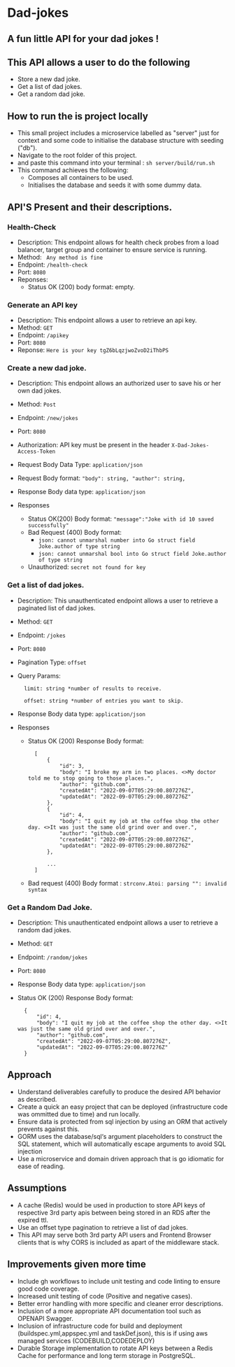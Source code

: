 # Dad-jokes

## A fun little API for your dad jokes !

## This API allows a user to do the following

- Store a new dad joke.
- Get a list of dad jokes.
- Get a random dad joke.

## How to run the is project locally 

- This small project includes a microservice labelled as "server" just for context and 
    some code to initialise the database structure with seeding ("db").
- Navigate to the root folder of this project.
- and paste this command into your terminal : ```sh server/build/run.sh```
- This command achieves the following:
    - Composes all containers to be used.
    - Initialises the database and seeds it with some dummy data.

## API'S Present and their descriptions.

### Health-Check

- Description: This endpoint allows for health check probes from a load balancer, target group and container to ensure service is running.
- Method: `` Any method is fine``
- Endpoint: ``/health-check``
- Port: ``8080``
- Reponses:
    - Status OK (200) body format: empty.

### Generate an API key

- Description: This endpoint allows a user to retrieve an api key.
- Method: ``GET``
- Endpoint: ``/apikey``
- Port: ``8080``
- Reponse: ``Here is your key tgZ6bLqzjwoZvoD2iThbPS``

### Create a new dad joke.

- Description: This endpoint allows an authorized user to save his or her own dad jokes.
- Method: ``Post``
- Endpoint: ``/new/jokes``
- Port: ``8080``
- Authorization:   API key must be present in the header                                     ``X-Dad-Jokes-Access-Token``

- Request Body Data Type: ``application/json``
- Request Body format: 
    ``
        "body": string,
        "author": string,
    ``

- Response Body data type: ``application/json``
- Responses
    - Status OK(200) Body format: ``"message":"Joke with id 10 saved successfully"``
    - Bad Request (400) Body format: 
        - `` json: cannot unmarshal number into Go struct field Joke.author of type string ``
        - `` json: cannot unmarshal bool into Go struct field Joke.author of type string ``
    - Unauthorized: `` secret not found for key ``

### Get a list of dad jokes.
- Description: This unauthenticated endpoint allows a user to retrieve a paginated list 
            of dad jokes.
- Method: ``GET``
- Endpoint: ``/jokes``
- Port: ``8080``
- Pagination Type: ``offset``
- Query Params: 


        limit: string *number of results to receive.

        offset: string *number of entries you want to skip.


- Response Body data type: ``application/json``
- Responses
    - Status OK (200) Response Body format: 


            [
                {
                    "id": 3,
                    "body": "I broke my arm in two places. <>My doctor told me to stop going to those places.",
                    "author": "github.com",
                    "createdAt": "2022-09-07T05:29:00.807276Z",
                    "updatedAt": "2022-09-07T05:29:00.807276Z"
                },
                {
                    "id": 4,
                    "body": "I quit my job at the coffee shop the other day. <>It was just the same old grind over and over.",
                    "author": "github.com",
                    "createdAt": "2022-09-07T05:29:00.807276Z",
                    "updatedAt": "2022-09-07T05:29:00.807276Z"
                },

                ...
            ]
    - Bad request (400) Body format : ``strconv.Atoi: parsing "": invalid syntax``


### Get a Random Dad Joke.

- Description: This unauthenticated endpoint allows a user to retrieve a random dad jokes.
- Method: ``GET``
- Endpoint: ``/random/jokes``
- Port: ``8080``
- Response Body data type: ``application/json``
- Status OK (200) Response Body format: 

        {
            "id": 4,
            "body": "I quit my job at the coffee shop the other day. <>It was just the same old grind over and over.",
            "author": "github.com",
            "createdAt": "2022-09-07T05:29:00.807276Z",
            "updatedAt": "2022-09-07T05:29:00.807276Z"
        }

## Approach

- Understand deliverables carefully to produce the desired API behavior as described.
- Create a quick an easy project that can be deployed (infrastructure code was ommitted due to time) and run locally.
- Ensure data is protected from sql injection by using an ORM that actively prevents against this.
- GORM uses the database/sql‘s argument placeholders to construct the SQL statement,
which will automatically escape arguments to avoid SQL injection
- Use a microservice and domain driven approach that is go idiomatic for ease of reading.

## Assumptions

- A cache (Redis) would be used in production to store API keys of respective 3rd party apis between being stored in an RDS after the expired ttl.
- Use an offset type pagination to retrieve a list of dad jokes.
- This API may serve both 3rd party API users and Frontend Browser clients that is why CORS is included as apart of the middleware stack.


## Improvements given more time

- Include gh workflows to include unit testing and code linting to ensure good code coverage.
- Increased unit testing of code (Positive and negative cases).
- Better error handling with more specific and cleaner error descriptions.
- Inclusion of a more appropriate API documentation tool such as  OPENAPI Swagger.
- Inclusion of infrastructure code for build and deployment (buildspec.yml,appspec.yml and taskDef.json), this is if using aws managed services (CODEBUILD,CODEDEPLOY)
- Durable Storage implementation to rotate API keys between a Redis Cache for performance and long term storage in PostgreSQL.




